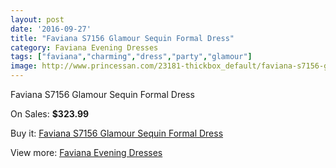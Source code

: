 ```yaml
---
layout: post
date: '2016-09-27'
title: "Faviana S7156 Glamour Sequin Formal Dress"
category: Faviana Evening Dresses
tags: ["faviana","charming","dress","party","glamour"]
image: http://www.princessan.com/23181-thickbox_default/faviana-s7156-glamour-sequin-formal-dress.jpg
---
```

Faviana S7156 Glamour Sequin Formal Dress

On Sales: **$323.99**
<a href="https://www.princessan.com/en/10497-faviana-s7156-glamour-sequin-formal-dress.html"><amp-img layout="responsive" width="600" height="600" src="//www.princessan.com/23181-thickbox_default/faviana-s7156-glamour-sequin-formal-dress.jpg" alt="Faviana S7156 Glamour Sequin Formal Dress 0" /></a>

Buy it: [Faviana S7156 Glamour Sequin Formal Dress](https://www.princessan.com/en/10497-faviana-s7156-glamour-sequin-formal-dress.html "Faviana S7156 Glamour Sequin Formal Dress")

View more: [Faviana Evening Dresses](https://www.princessan.com/en/80- "Faviana Evening Dresses")